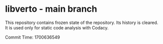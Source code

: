 # libverto - main branch

This repository contains frozen state of the repository.
Its history is cleared. It is used only for static code
analysis with Codacy.

Commit Time: 1700636549